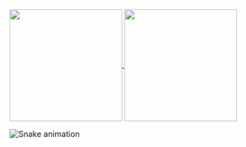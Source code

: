 <a href="https://github.com/anuraghazra/github-readme-stats">
  <img height=200 align="center" src="https://github-readme-stats.vercel.app/api?username=Fernandavv&theme=dark" />
</a>
<a href="https://github.com/anuraghazra/convoychat">
  <img height=200 align="center" src="https://github-readme-stats.vercel.app/api/top-langs?username=Fernandavv&layout=compact&langs_count=8&card_width=320&theme=dark" />
</a>

![Snake animation](https://github.com/fernandavv/fernandavv/blob/output/github-contribution-grid-snake.svg)
